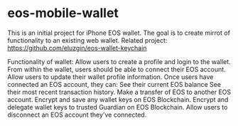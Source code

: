 # eos-mobile-wallet

This is an initial project for iPhone EOS wallet. 
The goal is to create mirrot of functionality to an existing web wallet.
Related project: https://github.com/eluzgin/eos-wallet-keychain

Functionality of wallet:
Allow users to create a profile and login to the wallet.
From within the wallet, users should be able to connect their EOS account.
Allow users to update their wallet profile information.
Once users have connected an EOS account, they can:
See their current EOS balance
See their most recent transaction history.
Make a transfer of EOS to another EOS account.
Encrypt and save any wallet keys on EOS Blockchain.
Encrypt and delegate wallet keys to trusted Guardian on EOS Blockchain.
Allow users to disconnect an EOS account they've connected.
